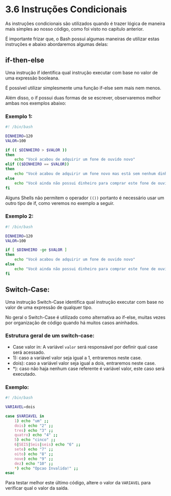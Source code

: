 # 3.6 Instruções Condicionais

As instruções condicionais são utilizados quando é trazer lógica de maneira mais simples ao nosso código, como foi visto no capítulo anterior.

É importante frizar que, o Bash possui algumas maneiras de utilizar estas instruções e abaixo abordaremos algumas delas:

## if-then-else

Uma instrução if identifica qual instrução executar com base no valor de uma expressão booleana.

É possível utilizar simplesmente uma função if-else sem mais nem menos.

Além disso, o if possui duas formas de se escrever, observaremos melhor ambas nos exemplos abaixo:

### Exemplo 1:

```bash
#! /bin/bash

DINHEIRO=120
VALOR=100

if (( $DINHEIRO > $VALOR ))
then
    echo "Você acabou de adquirir um fone de ouvido novo"
elif (($DINHEIRO == $VALOR))
then
    echo "Você acabou de adquirir um fone novo mas está sem nenhum dinheiro"
else
    echo "Você ainda não possui dinheiro para comprar este fone de ouvido"
fi

```

Alguns Shells não permitem o operador `(())` portanto é necessário usar um outro tipo de if, como veremos no exemplo a seguir.

### Exemplo 2:

```bash
#! /bin/bash

DINHEIRO=120
VALOR=100

if [ $DINHEIRO -ge $VALOR ]
then
    echo "Você acabou de adquirir um fone de ouvido novo"
else
    echo "Você ainda não possui dinheiro para comprar este fone de ouvido"
fi
```

## Switch-Case:

Uma instrução Switch-Case identifica qual instrução executar com base no valor de uma expressão de qualquer tipo.

No geral o Switch-Case é utilizado como alternativa ao if-else, muitas vezes por organização de código quando há muitos casos aninhados.

### Estrutura geral de um switch-case:

- Case valor in: A variável `valor` será responsável por definir qual case será acessado.
- 1): caso a variável valor seja igual a 1, entraremos neste case.
- dois): caso a variável valor seja igual a dois, entraremos neste case.
- \*): caso não haja nenhum case referente é variável valor, este caso será executado.

### Exemplo:

```bash
#! /bin/bash

VARIAVEL=dois

case $VARIAVEL in
    1) echo "um" ;;
    dois) echo "2" ;;
    tres) echo "3" ;;
    quatro) echo "4" ;;
    5) echo "cinco" ;;
    6|SEIS|Seis|seis) echo "6" ;;
    sete) echo "7" ;;
    oito) echo "8" ;;
    nove) echo "9" ;;
    dez) echo "10" ;;
    *) echo "Opcao Invalida!" ;;
esac
```

Para testar melhor este último código, altere o valor da `VARIAVEL` para verificar qual o valor da saída.

